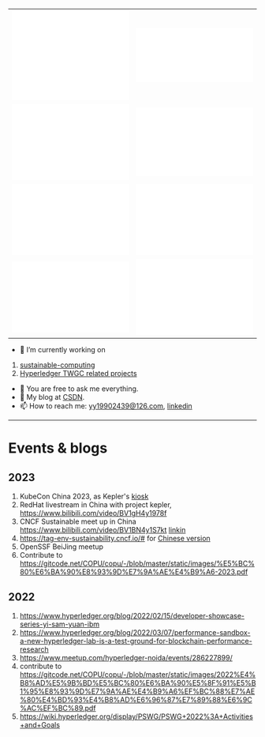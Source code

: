 |     |   |
|  ----  | ----  |
| ![Metrics](/metrics.base.svg)  | ![Metrics](/metrics.plugin.followup.indepth.svg) |
| ![Metrics](/metrics.plugin.isocalendar.fullyear.svg) |![Metrics](/metrics.plugin.habits.charts.svg) |
|  ![Metrics](metrics.tape.svg) | ![Metrics](metrics.kepler.svg)  |
|  ![Metrics](metrics.fabric-admin-sdk.svg) | ![Metrics](metrics.kepleraction.svg) |

- 🔭 I’m currently working on 
1. [sustainable-computing](https://github.com/sustainable-computing-io)
1. [Hyperledger TWGC related projects](https://github.com/Hyperledger-TWGC) 
- 🌱 You are free to ask me everything.
- 💬 My blog at [CSDN](https://blog.csdn.net/oe1019).
- 📫 How to reach me: yy19902439@126.com, [linkedin](https://www.linkedin.com/in/%E6%80%BF%EF%BC%8Ctwgc-%E8%A2%81-69aa0197/)

---
# Events & blogs
## 2023
1. KubeCon China 2023, as Kepler's [kiosk](https://www.bilibili.com/video/BV1vu411A735/)
1. RedHat livestream in China with project kepler, https://www.bilibili.com/video/BV1gH4y1978f
1. CNCF Sustainable meet up in China https://www.bilibili.com/video/BV1BN4y1S7kt [linkin](https://www.linkedin.com/posts/cncf-tag-environmental-sustainability_cncf-tag-env-china-cloud-native-sustainability-activity-7136315498773757952-e8q8?utm_source=share&utm_medium=member_desktop)
1. https://tag-env-sustainability.cncf.io/# for [Chinese version](https://mp.weixin.qq.com/s/lhlhVCAkmrZ4WlJ1o7m-iQ)
1. OpenSSF BeiJing meetup
1. Contribute to https://gitcode.net/COPU/copu/-/blob/master/static/images/%E5%BC%80%E6%BA%90%E8%93%9D%E7%9A%AE%E4%B9%A6-2023.pdf

## 2022
1. https://www.hyperledger.org/blog/2022/02/15/developer-showcase-series-yi-sam-yuan-ibm
1. https://www.hyperledger.org/blog/2022/03/07/performance-sandbox-a-new-hyperledger-lab-is-a-test-ground-for-blockchain-performance-research
1. https://www.meetup.com/hyperledger-noida/events/286227899/
1. contribute to https://gitcode.net/COPU/copu/-/blob/master/static/images/2022%E4%B8%AD%E5%9B%BD%E5%BC%80%E6%BA%90%E5%8F%91%E5%B1%95%E8%93%9D%E7%9A%AE%E4%B9%A6%EF%BC%88%E7%AE%80%E4%BD%93%E4%B8%AD%E6%96%87%E7%89%88%E6%9C%AC%EF%BC%89.pdf
1. https://wiki.hyperledger.org/display/PSWG/PSWG+2022%3A+Activities+and+Goals
<!--
**SamYuan1990/SamYuan1990** is a ✨ _special_ ✨ repository because its `README.md` (this file) appears on your GitHub profile.

Here are some ideas to get you started:

- 😄 Pronouns: ...
- ⚡ Fun fact: ...

- 👯 I’m looking to collaborate on https://github.com/SamYuan1990/Probe
- 🤔 I’m looking for help with https://github.com/SamYuan1990/Probe
-->
